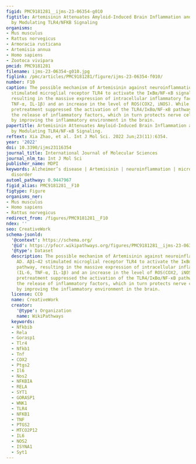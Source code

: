 ```yaml
---
figid: PMC9181281__ijms-23-06354-g010
figtitle: Artemisinin Attenuates Amyloid-Induced Brain Inflammation and Memory Impairments
  by Modulating TLR4/NFKB Signaling
organisms:
- Mus musculus
- Rattus norvegicus
- Armoracia rusticana
- Artemisia annua
- Homo sapiens
- Zootoca vivipara
pmcid: PMC9181281
filename: ijms-23-06354-g010.jpg
figlink: /pmc/articles/PMC9181281/figure/ijms-23-06354-f010/
number: F10
caption: The possible mechanism of Artemisinin against neuroinflammation in AD. Aβ1–42
  stimulated microglial receptor TLR4 to activate the IκBα/NF-κB signaling pathway,
  resulting in the massive expression of intracellular inflammatory factors (IL-6,
  TNF-α, IL-1β) and an increase in the level of ROS(COX2, iNOS). While Artemisinin
  pretreatment suppressed the activation of the TLR4/IκBα/NF-κB pathway and reduced
  the release of inflammatory factors, which in turn protects nerve cells from damage
  by improving the inflammatory environment in the brain.
papertitle: Artemisinin Attenuates Amyloid-Induced Brain Inflammation and Memory Impairments
  by Modulating TLR4/NF-κB Signaling.
reftext: Xia Zhao, et al. Int J Mol Sci. 2022 Jun;23(11):6354.
year: '2022'
doi: 10.3390/ijms23116354
journal_title: International Journal of Molecular Sciences
journal_nlm_ta: Int J Mol Sci
publisher_name: MDPI
keywords: Alzheimer’s disease | Artemisinin | neuroinflammation | microglia | cognitive
  disorder
automl_pathway: 0.9447967
figid_alias: PMC9181281__F10
figtype: Figure
organisms_ner:
- Mus musculus
- Homo sapiens
- Rattus norvegicus
redirect_from: /figures/PMC9181281__F10
ndex: ''
seo: CreativeWork
schema-jsonld:
  '@context': https://schema.org/
  '@id': https://pfocr.wikipathways.org/figures/PMC9181281__ijms-23-06354-g010.html
  '@type': Dataset
  description: The possible mechanism of Artemisinin against neuroinflammation in
    AD. Aβ1–42 stimulated microglial receptor TLR4 to activate the IκBα/NF-κB signaling
    pathway, resulting in the massive expression of intracellular inflammatory factors
    (IL-6, TNF-α, IL-1β) and an increase in the level of ROS(COX2, iNOS). While Artemisinin
    pretreatment suppressed the activation of the TLR4/IκBα/NF-κB pathway and reduced
    the release of inflammatory factors, which in turn protects nerve cells from damage
    by improving the inflammatory environment in the brain.
  license: CC0
  name: CreativeWork
  creator:
    '@type': Organization
    name: WikiPathways
  keywords:
  - Nfkbib
  - Rela
  - Gorasp1
  - Tlr4
  - Nfkb1
  - Tnf
  - COX2
  - Ptgs2
  - Il6
  - Nos2
  - NFKBIA
  - RELA
  - SYT1
  - GORASP1
  - WNK1
  - TLR4
  - NFKB1
  - TNF
  - PTGS2
  - MTCO2P12
  - IL6
  - NOS2
  - ISYNA1
  - Syt1
---
```


